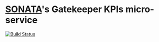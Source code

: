 # [SONATA](http://www.sonata-nfv.eu)'s Gatekeeper KPIs micro-service
[![Build Status](http://jenkins.sonata-nfv.eu/buildStatus/icon?job=son-gkeeper)](http://jenkins.sonata-nfv.eu/job/son-gkeeper)

